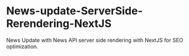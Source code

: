 # News-update-ServerSide-Rerendering-NextJS
News Update with News API server side rendering with NextJS for SEO optimization.
